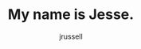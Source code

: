 ---
widget: about
headless: true
active: true
weight: 20

title: My name is Jesse.
author: jrussell
---